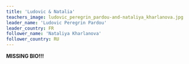 ```yaml
---
title: 'Ludovic & Natalia'
teachers_image: ludovic_peregrin_pardou-and-nataliya_kharlanova.jpg
leader_name: 'Ludovic Peregrin Pardou'
leader_country: FR
follower_name: 'Nataliya Kharlanova'
follower_country: RU
---
```


**MISSING BIO!!!**